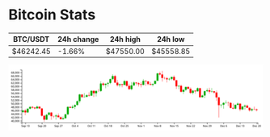 # Bitcoin Stats

BTC/USDT|24h change|24h high|24h low|
|---|---|---|---|
|$46242.45|-1.66%|$47550.00|$45558.85|

<img src="./chart.svg">
